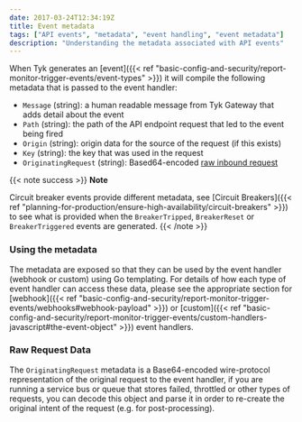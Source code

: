 ```yaml
---
date: 2017-03-24T12:34:19Z
title: Event metadata
tags: ["API events", "metadata", "event handling", "event metadata"]
description: "Understanding the metadata associated with API events" 
---
```


When Tyk generates an [event]({{< ref "basic-config-and-security/report-monitor-trigger-events/event-types" >}}) it will compile the following metadata that is passed to the event handler:

- `Message` (string): a human readable message from Tyk Gateway that adds detail about the event
- `Path` (string): the path of the API endpoint request that led to the event being fired
- `Origin` (string): origin data for the source of the request (if this exists)
- `Key` (string): the key that was used in the request
- `OriginatingRequest` (string): Based64-encoded [raw inbound request](#raw-request-data)

{{< note success >}}
**Note**  

Circuit breaker events provide different metadata, see [Circuit Breakers]({{< ref "planning-for-production/ensure-high-availability/circuit-breakers" >}}) to see what is provided when the `BreakerTripped`, `BreakerReset` or `BreakerTriggered` events are generated.
{{< /note >}}

### Using the metadata

The metadata are exposed so that they can be used by the event handler (webhook or custom) using Go templating. For details of how each type of event handler can access these data, please see the appropriate section for [webhook]({{< ref "basic-config-and-security/report-monitor-trigger-events/webhooks#webhook-payload" >}}) or [custom]({{< ref "basic-config-and-security/report-monitor-trigger-events/custom-handlers-javascript#the-event-object" >}}) event handlers.

### Raw Request Data

The `OriginatingRequest` metadata is a Base64-encoded wire-protocol representation of the original request to the event handler, if you are running a service bus or queue that stores failed, throttled or other types of requests, you can decode this object and parse it in order to re-create the original intent of the request (e.g. for post-processing).